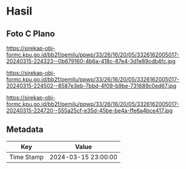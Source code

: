 # Hasil

## Foto C Plano

https://sirekap-obj-formc.kpu.go.id/bb2f/pemilu/ppwp/33/26/16/20/05/3326162005017-20240315-224323--0b679160-4b6a-418c-87e4-3d1e89cdb4fc.jpg

https://sirekap-obj-formc.kpu.go.id/bb2f/pemilu/ppwp/33/26/16/20/05/3326162005017-20240315-224502--8587e3eb-7bbd-4f09-b9be-731689c0ed67.jpg

https://sirekap-obj-formc.kpu.go.id/bb2f/pemilu/ppwp/33/26/16/20/05/3326162005017-20240315-224720--555a25cf-e35d-45be-be4a-ffe6a4bce417.jpg


## Metadata

| Key        | Value               |
| ---------- | ------------------- |
| Time Stamp | 2024-03-15 23:00:00 |



